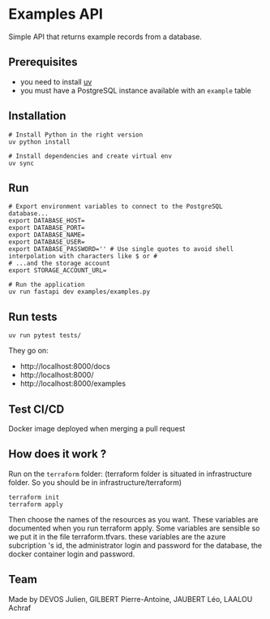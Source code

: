 # Examples API

Simple API that returns example records from a database.

## Prerequisites

- you need to install [uv](https://docs.astral.sh/uv/guides/install-python/)
- you must have a PostgreSQL instance available with an `example` table

## Installation

```shell
# Install Python in the right version
uv python install

# Install dependencies and create virtual env
uv sync
```

## Run

```shell
# Export environment variables to connect to the PostgreSQL database...
export DATABASE_HOST=
export DATABASE_PORT=
export DATABASE_NAME=
export DATABASE_USER=
export DATABASE_PASSWORD='' # Use single quotes to avoid shell interpolation with characters like $ or #
# ...and the storage account
export STORAGE_ACCOUNT_URL=

# Run the application
uv run fastapi dev examples/examples.py
```

## Run tests

```
uv run pytest tests/
```

They go on:

- http://localhost:8000/docs
- http://localhost:8000/
- http://localhost:8000/examples

## Test CI/CD

Docker image deployed when merging a pull request

## How does it work ?
Run on the `terraform` folder: (terraform folder is situated in infrastructure folder. So you should be in infrastructure/terraform)
```
terraform init
terraform apply
```
Then choose the names of the resources as you want. These variables are documented when you run terraform apply. Some variables are sensible so we put it in the file terraform.tfvars. these variables are the azure subcription 's id, the administrator login and password for the database, the docker container login and password.

## Team
Made by DEVOS Julien, GILBERT Pierre-Antoine, JAUBERT Léo, LAALOU Achraf